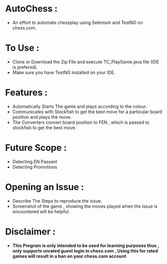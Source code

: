 # AutoChess :
- An effort to automate chessplay using Selenium and TestNG on chess.com.


# To Use : 
- Clone or Download the Zip File and execute TC_PlayGame.java file (IDE is prefered).
- Make sure you have TestNG installed on your IDE.


# Features : 
- Automatically Starts The game and plays according to the colour.
- Communicates with Stockfish to get the best move for a particular board position and plays the move.
- The Converters convert board position to FEN , which is passed to stockfish to get the best move.

# Future Scope :
- Detecting EN Passant 
- Detecting Promotions

# Opening an Issue :
- Describe The Steps to reproduce the issue.
- Screenshot of the game , showing the moves played when the issue is encountered will be helpful.


# Disclaimer :
- **This Program is only intended to be used for learning purposes thus , only supports unrated guest login in chess.com , Using this for rated games will result in a ban on your chess.com account**
